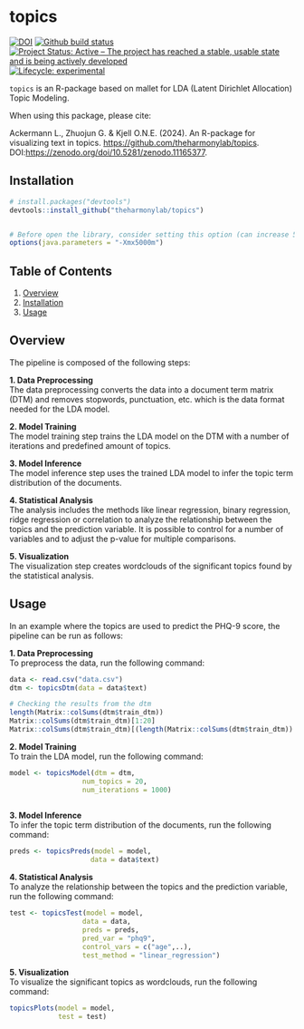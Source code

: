 # topics

<!-- badges: start -->

<!-- [![CRAN
Status](https://www.r-pkg.org/badges/version/text)](https://CRAN.R-project.org/package=text) 
-->
[![DOI](https://zenodo.org/badge/785738351.svg)](https://zenodo.org/doi/10.5281/zenodo.11165377)
[![Github build
status](https://github.com/theharmonylab/topics/workflows/R-CMD-check/badge.svg)](https://github.com/theharmonylab/topics/actions)
[![Project Status: Active – The project has reached a stable, usable
state and is being actively
developed](https://www.repostatus.org/badges/latest/active.svg)](https://www.repostatus.org/#active)
[![Lifecycle:
experimental](https://img.shields.io/badge/lifecycle-experimental-blue.svg)](https://lifecycle.r-lib.org/articles/stages.html#maturing-1)
<!-- [![CRAN  Downloads](https://cranlogs.r-pkg.org/badges/grand-total/text)](https://CRAN.R-project.org/package=text)
[![codecov](https://codecov.io/gh/oscarkjell/text/branch/master/graph/badge.svg?)](https://app.codecov.io/gh/oscarkjell/text)
-->
<!-- badges: end -->

`topics` is an R-package based on mallet for LDA (Latent Dirichlet Allocation) Topic Modeling.

When using this package, please cite:

Ackermann L., Zhuojun G. & Kjell O.N.E. (2024). An R-package for visualizing text in topics. https://github.com/theharmonylab/topics. DOI:https://zenodo.org/doi/10.5281/zenodo.11165377. 

## Installation
``` r
# install.packages("devtools")
devtools::install_github("theharmonylab/topics")


# Before open the library, consider setting this option (can increase 5000);  without it the code may ran out of memory
options(java.parameters = "-Xmx5000m")


```

## Table of Contents
1. [Overview](#overview)
2. [Installation](#installation)
3. [Usage](#usage)

## Overview
The pipeline is composed of the following steps:

**1. Data Preprocessing**<br>
The data preprocessing converts the data into a document term matrix (DTM) and removes stopwords, punctuation, etc. which is the data format needed for the LDA model.

**2. Model Training**<br>
The model training step trains the LDA model on the DTM with a number of iterations and predefined amount of topics.

**3. Model Inference**<br>
The model inference step uses the trained LDA model to infer the topic term distribution of the documents.

**4. Statistical Analysis**<br>
The analysis includes the methods like linear regression, binary regression, ridge regression or correlation to analyze the relationship between the topics and the prediction variable. It is possible to control for a number of variables and to adjust the p-value for multiple comparisons.

**5. Visualization**<br>
The visualization step creates wordclouds of the significant topics found by the statistical analysis.


## Usage
In an example where the topics are used to predict the PHQ-9 score, the pipeline can be run as follows:


**1. Data Preprocessing**<br>
To preprocess the data, run the following command:
```R
data <- read.csv("data.csv")
dtm <- topicsDtm(data = data$text)

# Checking the results from the dtm
length(Matrix::colSums(dtm$train_dtm))
Matrix::colSums(dtm$train_dtm)[1:20]
Matrix::colSums(dtm$train_dtm)[(length(Matrix::colSums(dtm$train_dtm)) - 100):length(Matrix::colSums(dtm$train_dtm))]

```



**2. Model Training**<br>
To train the LDA model, run the following command:
```R
model <- topicsModel(dtm = dtm,
                  num_topics = 20,
                  num_iterations = 1000)
                  
```

**3. Model Inference**<br>
To infer the topic term distribution of the documents, run the following command:
```R
preds <- topicsPreds(model = model,
                    data = data$text)
```


**4. Statistical Analysis**<br>
To analyze the relationship between the topics and the prediction variable, run the following command:
```R
test <- topicsTest(model = model,
                  data = data,
                  preds = preds,
                  pred_var = "phq9",
                  control_vars = c("age",..),
                  test_method = "linear_regression")
```

**5. Visualization**<br>
To visualize the significant topics as wordclouds, run the following command:
```R
topicsPlots(model = model,
            test = test)
```








